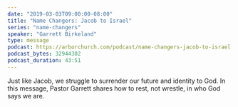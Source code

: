 ```yaml
---
date: "2019-03-03T09:00:00-08:00"
title: "Name Changers: Jacob to Israel"
series: "name-changers"
speaker: "Garrett Birkeland"
type: message
podcast: https://arborchurch.com/podcast/name-changers-jacob-to-israel.m4a
podcast_bytes: 32944302
podcast_duration: 43:51
---
```


Just like Jacob, we struggle to surrender our future and identity to God. In this message, Pastor Garrett shares how to rest, not wrestle, in who God says we are. 

